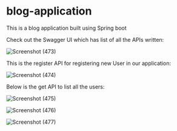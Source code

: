 # blog-application
This is a blog application built using Spring boot

Check out the Swagger UI which has list of all the APIs written:

![Screenshot (473)](https://github.com/prateekagrawl/blog-application/assets/60268597/5e7d0aad-9f09-42f1-b6a7-8e43c9e52eea)

This is the register API for registering new User in our application:

![Screenshot (474)](https://github.com/prateekagrawl/blog-application/assets/60268597/b9b6e7bb-c6ea-4568-8ae1-9c717764b3b4)


Below is the get API to list all the users:

![Screenshot (475)](https://github.com/prateekagrawl/blog-application/assets/60268597/459ee69c-cd2d-4582-a922-bc1a8f04e2d5)

![Screenshot (476)](https://github.com/prateekagrawl/blog-application/assets/60268597/ec6aa3b4-8b09-4e8c-9ae8-108e8f3a7a47)

![Screenshot (477)](https://github.com/prateekagrawl/blog-application/assets/60268597/e580818d-4bd4-43c9-97d2-ba5c78544150)

